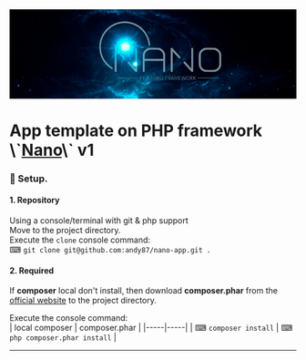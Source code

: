 <img align='center' src="https://github.com/andy87/nano-framework/raw/master/Docs/background.jpg" style="max-width: 100%;">

<h1> App template on PHP framework \`<a href="https://github.com/andy87/nano-framework">Nano<a/>\` v1 </h1>

### 🔌 Setup.  

#### 1. Repository  
Using a console/terminal with git & php support  
Move to the project directory.  
Execute the `clone` console command:  
⌨ `git clone git@github.com:andy87/nano-app.git .`  

#### 2. Required  
If **composer** local don't install, then download **composer.phar** from the <a href="https://getcomposer.org/download/">official website</a> to the project directory.  

Execute the console command:  
| local composer | composer.phar |
|-----|-----|
| ⌨ `composer install` | ⌨ `php composer.phar install` |

__________
